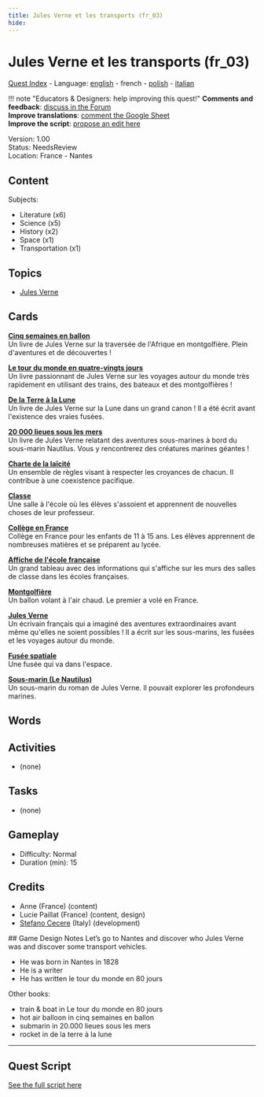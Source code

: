 ```yaml
---
title: Jules Verne et les transports (fr_03)
hide:
---
```


# Jules Verne et les transports (fr_03)
[Quest Index](./index.fr.md) - Language: [english](./fr_03.md) - french - [polish](./fr_03.pl.md) - [italian](./fr_03.it.md)

!!! note "Educators & Designers: help improving this quest!"
    **Comments and feedback**: [discuss in the Forum](https://vgwb.discourse.group/t/fr-03-jules-verne-and-transportation/25/1)  
    **Improve translations**: [comment the Google Sheet](https://docs.google.com/spreadsheets/d/1FPFOy8CHor5ArSg57xMuPAG7WM27-ecDOiU-OmtHgjw/edit?gid=1233127135#gid=1233127135)  
    **Improve the script**: [propose an edit here](https://github.com/vgwb/Antura/blob/main/Assets/_discover/_quests/FR_03%20Nantes%20Verne/FR_03%20Nantes%20Verne%20-%20Yarn%20Script.yarn)  

Version: 1.00  
Status: NeedsReview  
Location: France - Nantes

## Content
Subjects: 

  - Literature (x6)
  - Science (x5)
  - History (x2)
  - Space (x1)
  - Transportation (x1)

## Topics
- [Jules Verne](../topics/index.md#jules_verne)


## Cards
**[Cinq semaines en ballon](../cards/index.md#book_five_weeks_in_a_balloon)**  
Un livre de Jules Verne sur la traversée de l'Afrique en montgolfière. Plein d'aventures et de découvertes !  

**[Le tour du monde en quatre-vingts jours](../cards/index.md#book_around_the_world_80_days)**  
Un livre passionnant de Jules Verne sur les voyages autour du monde très rapidement en utilisant des trains, des bateaux et des montgolfières !  

**[De la Terre à la Lune](../cards/index.md#book_from_earth_to_moon)**  
Un livre de Jules Verne sur la Lune dans un grand canon ! Il a été écrit avant l'existence des vraies fusées.  

**[20 000 lieues sous les mers](../cards/index.md#book_20000_leagues_under_the_sea)**  
Un livre de Jules Verne relatant des aventures sous-marines à bord du sous-marin Nautilus. Vous y rencontrerez des créatures marines géantes !  

**[Charte de la laïcité](../cards/index.md#concept_charter_of_secularism)**  
Un ensemble de règles visant à respecter les croyances de chacun. Il contribue à une coexistence pacifique.  

**[Classe](../cards/index.md#place_classroom)**  
Une salle à l'école où les élèves s'assoient et apprennent de nouvelles choses de leur professeur.  

**[Collège en France](../cards/index.md#education_college_fr)**  
Collège en France pour les enfants de 11 à 15 ans. Les élèves apprennent de nombreuses matières et se préparent au lycée.  

**[Affiche de l'école française](../cards/index.md#object_french_school_poster)**  
Un grand tableau avec des informations qui s'affiche sur les murs des salles de classe dans les écoles françaises.  

**[Montgolfière](../cards/index.md#hot_air_balloon)**  
Un ballon volant à l'air chaud. Le premier a volé en France.  

**[Jules Verne](../cards/index.md#jules_verne)**  
Un écrivain français qui a imaginé des aventures extraordinaires avant même qu'elles ne soient possibles ! Il a écrit sur les sous-marins, les fusées et les voyages autour du monde.  

**[Fusée spatiale](../cards/index.md#space_rocket)**  
Une fusée qui va dans l'espace.  

**[Sous-marin (Le Nautilus)](../cards/index.md#submarine_nautilus)**  
Un sous-marin du roman de Jules Verne. Il pouvait explorer les profondeurs marines.  

## Words
## Activities
- (none)

## Tasks
- (none)
## Gameplay
- Difficulty: Normal
- Duration (min): 15
## Credits
- Anne (France) (content)
- Lucie Paillat (France) (content, design)
- [Stefano Cecere](https://stefanocecere.com) (Italy) (development)

## Game Design Notes
Let’s go to Nantes and discover who Jules Verne was and discover some transport vehicles.

- He was born in Nantes in 1828
- He is a writer 
- He has written le tour du monde en 80 jours

Other books:

- train & boat in Le tour du monde en 80 jours
- hot air balloon in cinq semaines en ballon
- submarin in 20.000 lieues sous les mers
- rocket in de la terre à la lune 


---

## Quest Script

[See the full script here](./fr_03-script.fr.md)
